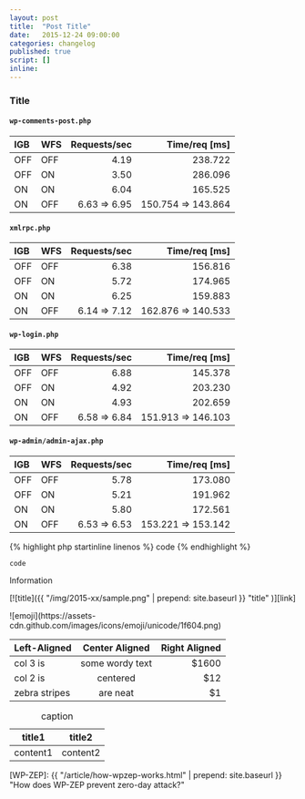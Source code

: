 ```yaml
---
layout: post
title:  "Post Title"
date:   2015-12-24 09:00:00
categories: changelog
published: true
script: []
inline:
---
```


<!--more-->

### <span id="sec">Title</span> ###

#### `wp-comments-post.php` ####

| IGB | WFS | Requests/sec |   Time/req [ms]   |
|:----|:----|-------------:|------------------:|
| OFF | OFF |         4.19 |           238.722 |
| OFF | ON  |         3.50 |           286.096 |
| ON  | ON  |         6.04 |           165.525 |
| ON  | OFF |  6.63 ⇒ 6.95 | 150.754 ⇒ 143.864 |


#### `xmlrpc.php` ####

| IGB | WFS | Requests/sec |   Time/req [ms]   |
|:----|:----|-------------:|------------------:|
| OFF | OFF |         6.38 |           156.816 |
| OFF | ON  |         5.72 |           174.965 |
| ON  | ON  |         6.25 |           159.883 |
| ON  | OFF |  6.14 ⇒ 7.12 | 162.876 ⇒ 140.533 |

#### `wp-login.php` ####

| IGB | WFS | Requests/sec |   Time/req [ms]   |
|:----|:----|-------------:|------------------:|
| OFF | OFF |         6.88 |           145.378 |
| OFF | ON  |         4.92 |           203.230 |
| ON  | ON  |         4.93 |           202.659 |
| ON  | OFF |  6.58 ⇒ 6.84 | 151.913 ⇒ 146.103 |

#### `wp-admin/admin-ajax.php` ####

| IGB | WFS | Requests/sec |   Time/req [ms]   |
|:----|:----|-------------:|------------------:|
| OFF | OFF |         5.78 |           173.080 |
| OFF | ON  |         5.21 |           191.962 |
| ON  | ON  |         5.80 |           172.561 |
| ON  | OFF |  6.53 ⇒ 6.53 | 153.221 ⇒ 153.142 |

{% highlight php startinline linenos %}
code
{% endhighlight %}

<!-- html+php, css+php, js+php -->
```html
code
```

<!-- success, info, warning, danger -->
<div class="alert alert-info" role="alert">
	Information
</div>

[![title]({{ "/img/2015-xx/sample.png" | prepend: site.baseurl }}
  "title"
)][link]

<!-- http://www.emoji-cheat-sheet.com/ -->
<span class="emoji">
![emoji](https://assets-cdn.github.com/images/icons/emoji/unicode/1f604.png)
</span>

| Left-Aligned  | Center Aligned  | Right Aligned |
|:--------------|:---------------:|--------------:|
| col 3 is      | some wordy text |         $1600 |
| col 2 is      | centered        |           $12 |
| zebra stripes | are neat        |            $1 |

<div class="table-responsive">
	<cite></cite>
	<table class="table">
		<thead>
			<tr>
				<th>title1</th>
				<th>title2</th>
			</tr>
		</thead>
		<tbody>
			<tr>
				<td>content1</td>
				<td>content2</td>
			</tr>
		</tbody>
		<caption>caption</caption>
	</table>
</div>

[IP-Geo-Block]: https://wordpress.org/plugins/ip-geo-block/ "WordPress › IP Geo Block « WordPress Plugins"
[WP-ZEP]: {{ "/article/how-wpzep-works.html" | prepend: site.baseurl }} "How does WP-ZEP prevent zero-day attack?"
